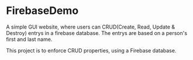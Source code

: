 # FirebaseDemo

A simple GUI website, where users can CRUD(Create, Read, Update & Destroy) entrys in a firebase database.  The entrys are based on a person's first and last name.

This project is to enforce CRUD properties, using a Firebase database.
